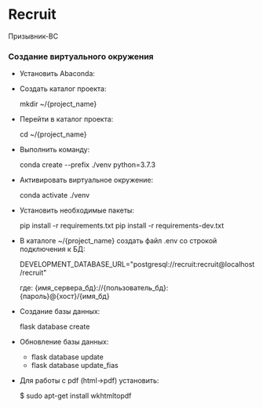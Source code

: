 # Recruit

Призывник-ВС

### Создание виртуального окружения

- Установить Abaconda:

- Создать каталог проекта:

    mkdir ~/{project_name}

- Перейти в каталог проекта:

    cd ~/{project_name}

- Выполнить команду:

    conda create --prefix ./venv python=3.7.3

- Активировать виртуальное окружение:

    conda activate ./venv

- Установить необходимые пакеты:

    pip install -r requirements.txt
    pip install -r requirements-dev.txt

- В каталоге ~/{project_name} создать файл .env со строкой подключения к БД:

    DEVELOPMENT_DATABASE_URL="postgresql://recruit:recruit@localhost/recruit"

    где: {имя_сервера_бд}://{пользователь_бд}:{пароль}@{хост}/{имя_бд}

- Создание базы данных:

    flask database create

- Обновление базы данных:

    - flask database update
    - flask database update_fias

- Для работы с pdf (html->pdf) установить:

  $ sudo apt-get install wkhtmltopdf


